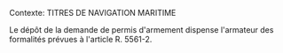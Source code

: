 Contexte: TITRES DE NAVIGATION MARITIME

Le dépôt de la demande de permis d'armement dispense l'armateur des formalités prévues à l'article R. 5561-2.